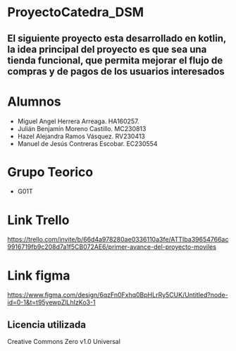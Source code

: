 # ProyectoCatedra_DSM

## El siguiente proyecto esta desarrollado en kotlin, la idea principal del proyecto es que sea una tienda funcional, que permita mejorar el flujo de compras y de pagos de los usuarios interesados

# Alumnos
  * Miguel Angel Herrera Arreaga. HA160257.
  * Julián Benjamín Moreno Castillo. MC230813
  * Hazel Alejandra Ramos Vásquez. RV230413
  * Manuel de Jesús Contreras Escobar. EC230554
# Grupo Teorico
  * G01T

# Link Trello 
https://trello.com/invite/b/66d4a978280ae0336110a3fe/ATTIba39654766ac9916719fb9c208d7a1f5CB072AE6/primer-avance-del-proyecto-moviles

# Link figma
https://www.figma.com/design/6qzFn0Fxhq0BpHLrRy5CUK/Untitled?node-id=0-1&t=t95yewpZlLhIzKo3-1

## Licencia utilizada
Creative Commons Zero v1.0 Universal
 
